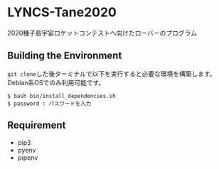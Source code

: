 # LYNCS-Tane2020

2020種子島宇宙ロケットコンテストヘ向けたローバーのプログラム

## Building the Environment

`git clone`した後ターミナルで以下を実行すると必要な環境を構築します。Debian系OSでのみ利用可能です。

```
$ bash bin/install_dependencies.sh
$ password : パスワードを入力
```

## Requirement

- pip3
- pyenv
- pipenv
